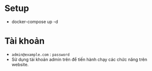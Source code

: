 # Setup
- docker-compose up -d

# Tài khoản
- `admin@example.com` : `password`
- Sử dụng tài khoản admin trên để tiến hành chạy các chức năng trên website.
